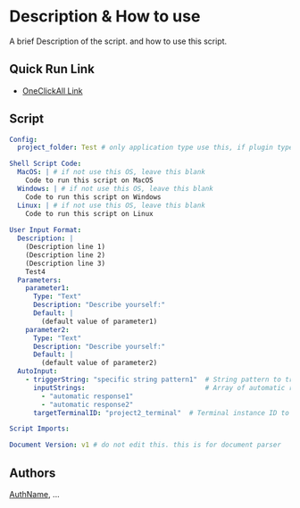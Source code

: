 # Description & How to use
A brief Description of the script. and how to use this script.

## Quick Run Link
- [OneClickAll Link](http://oneclickall.com/your-script)

## Script
```yaml
Config: 
  project_folder: Test # only application type use this, if plugin type, leave this blank

Shell Script Code:
  MacOS: | # if not use this OS, leave this blank
    Code to run this script on MacOS
  Windows: | # if not use this OS, leave this blank
    Code to run this script on Windows
  Linux: | # if not use this OS, leave this blank
    Code to run this script on Linux
    
User Input Format:
  Description: |
    (Description line 1)
    (Description line 2)
    (Description line 3)
    Test4
  Parameters:
    parameter1: 
      Type: "Text"
      Description: "Describe yourself:"
      Default: |
        (default value of parameter1)
    parameter2: 
      Type: "Text"
      Description: "Describe yourself:"
      Default: |
        (default value of parameter2)
  AutoInput:
    - triggerString: "specific string pattern1"  # String pattern to trigger the input
      inputStrings:                              # Array of automatic responses for the specified pattern
        - "automatic response1"
        - "automatic response2"
      targetTerminalID: "project2_terminal"  # Terminal instance ID to receive the automatic input. If left blank, it targets the current instance.

Script Imports:

Document Version: v1 # do not edit this. this is for document parser

```

## Authors
[AuthName](http://oneclickall.com/your-script), ...